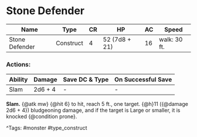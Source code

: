# Stone Defender

| Name | Type | CR | HP | AC | Speed |
|------|------|----|----|----|-------|
| Stone Defender | Construct | 4 | 52 (7d8 + 21) | 16 | walk: 30 ft. |

### Actions:

| Ability | Damage | Save DC & Type | On Successful Save |
|---------|--------|----------------|--------------------|
| Slam | 2d6 + 4 | - | - |


**Slam.** {@atk mw} {@hit 6} to hit, reach 5 ft., one target. {@h}11 ({@damage 2d6 + 4}) bludgeoning damage, and if the target is Large or smaller, it is knocked {@condition prone}.

^Tags: #monster #type_construct